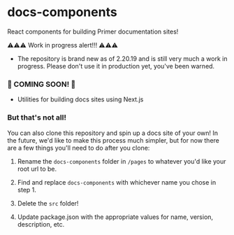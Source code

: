 # docs-components

React components for building Primer documentation sites!

⚠️⚠️⚠️ Work in progress alert!!! ⚠️⚠️⚠️
- The repository is brand new as of 2.20.19 and is still very much a work in progress. Please don't use it in production yet, you've been warned.

### 👀 COMING SOON! 👀
- Utilities for building docs sites using Next.js


### But that's not all!
You can also clone this repository and spin up a docs site of your own! In the future, we'd like to make this process much simpler, but for now there are a few things you'll need to do after you clone:

1. Rename the `docs-components` folder in `/pages` to whatever you'd like your root url to be.

2. Find and replace `docs-components` with whichever name you chose in step 1.

3. Delete the `src` folder!

4. Update package.json with the appropriate values for name, version, description, etc.
